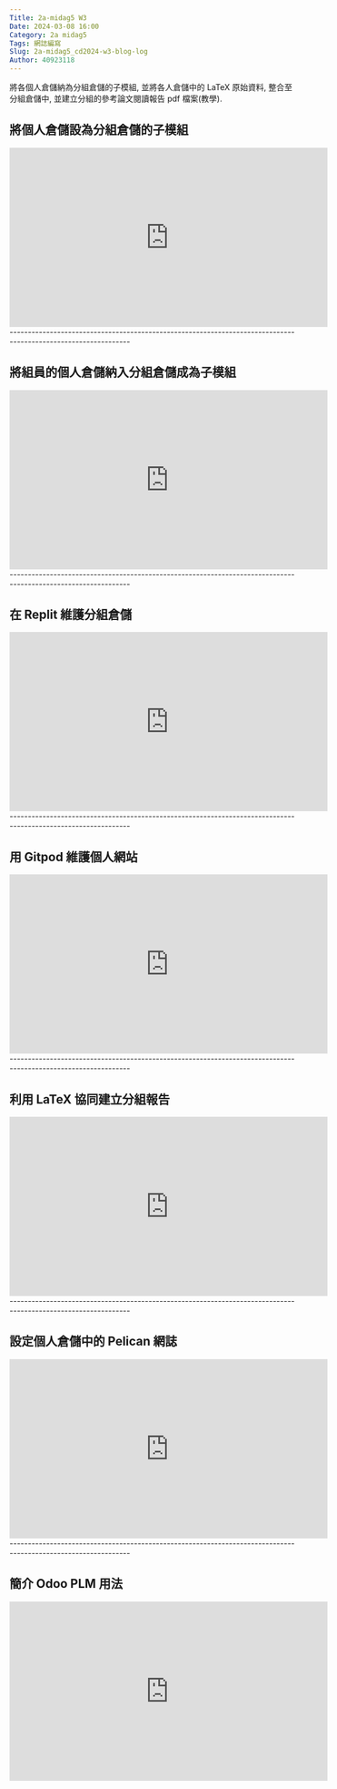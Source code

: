 ```yaml
---
Title: 2a-midag5 W3
Date: 2024-03-08 16:00
Category: 2a midag5
Tags: 網誌編寫
Slug: 2a-midag5_cd2024-w3-blog-log
Author: 40923118
---
```


將各個人倉儲納為分組倉儲的子模組, 並將各人倉儲中的 LaTeX 原始資料, 整合至分組倉儲中, 並建立分組的參考論文閱讀報告 pdf 檔案(教學).

<!-- PELICAN_END_SUMMARY -->

## 將個人倉儲設為分組倉儲的子模組

   
<iframe width="560" height="315" src="https://www.youtube.com/embed/X03mtYzZaME?si=eSSSzN5E4IupOkYO" title="YouTube video player" frameborder="0" allow="accelerometer; autoplay; clipboard-write; encrypted-media; gyroscope; picture-in-picture; web-share" referrerpolicy="strict-origin-when-cross-origin" allowfullscreen></iframe>
---------------------------------------------------------------------------------------------------------------

## 將組員的個人倉儲納入分組倉儲成為子模組


<iframe width="560" height="315" src="https://www.youtube.com/embed/rwPqjfY59hQ?si=DzYEEoQPbPn-rsRq" title="YouTube video player" frameborder="0" allow="accelerometer; autoplay; clipboard-write; encrypted-media; gyroscope; picture-in-picture; web-share" referrerpolicy="strict-origin-when-cross-origin" allowfullscreen></iframe>
---------------------------------------------------------------------------------------------------------------

## 在 Replit 維護分組倉儲


<iframe width="560" height="315" src="https://www.youtube.com/embed/rgWIza6jMwQ?si=Pda2k0404HvxJYnL" title="YouTube video player" frameborder="0" allow="accelerometer; autoplay; clipboard-write; encrypted-media; gyroscope; picture-in-picture; web-share" referrerpolicy="strict-origin-when-cross-origin" allowfullscreen></iframe>
---------------------------------------------------------------------------------------------------------------

## 用 Gitpod 維護個人網站


<iframe width="560" height="315" src="https://www.youtube.com/embed/_COTZQNsOTs?si=2M27EFtswkEYOGuu" title="YouTube video player" frameborder="0" allow="accelerometer; autoplay; clipboard-write; encrypted-media; gyroscope; picture-in-picture; web-share" referrerpolicy="strict-origin-when-cross-origin" allowfullscreen></iframe>
---------------------------------------------------------------------------------------------------------------

## 利用 LaTeX 協同建立分組報告


<iframe width="560" height="315" src="https://www.youtube.com/embed/JLAhRTh2clE?si=D1ZYl_NaKhRvOEBT" title="YouTube video player" frameborder="0" allow="accelerometer; autoplay; clipboard-write; encrypted-media; gyroscope; picture-in-picture; web-share" referrerpolicy="strict-origin-when-cross-origin" allowfullscreen></iframe>
---------------------------------------------------------------------------------------------------------------

## 設定個人倉儲中的 Pelican 網誌
   
<iframe width="560" height="315" src="https://www.youtube.com/embed/OmPwUvljqx8?si=0ND6IP1D-XysViKW" title="YouTube video player" frameborder="0" allow="accelerometer; autoplay; clipboard-write; encrypted-media; gyroscope; picture-in-picture; web-share" referrerpolicy="strict-origin-when-cross-origin" allowfullscreen></iframe>
---------------------------------------------------------------------------------------------------------------

## 簡介 Odoo PLM 用法
   
<iframe width="560" height="315" src="https://www.youtube.com/embed/OreiGj14CF0?si=sFtDLyW26pVlmPmp" title="YouTube video player" frameborder="0" allow="accelerometer; autoplay; clipboard-write; encrypted-media; gyroscope; picture-in-picture; web-share" referrerpolicy="strict-origin-when-cross-origin" allowfullscreen></iframe>